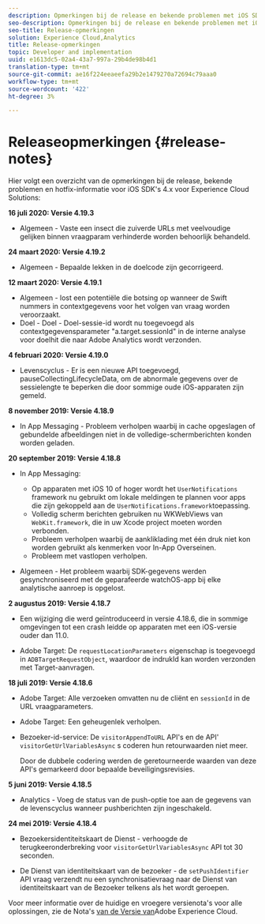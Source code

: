```yaml
---
description: Opmerkingen bij de release en bekende problemen met iOS SDK's 4.x voor Experience Cloud Solutions.
seo-description: Opmerkingen bij de release en bekende problemen met iOS SDK's 4.x voor Experience Cloud Solutions.
seo-title: Release-opmerkingen
solution: Experience Cloud,Analytics
title: Release-opmerkingen
topic: Developer and implementation
uuid: e1613dc5-02a4-43a7-997a-29b4de98b4d1
translation-type: tm+mt
source-git-commit: ae16f224eeaeefa29b2e1479270a72694c79aaa0
workflow-type: tm+mt
source-wordcount: '422'
ht-degree: 3%

---
```



# Releaseopmerkingen {#release-notes}

Hier volgt een overzicht van de opmerkingen bij de release, bekende problemen en hotfix-informatie voor iOS SDK&#39;s 4.x voor Experience Cloud Solutions:

**16 juli 2020: Versie 4.19.3**

* Algemeen - Vaste een insect die zuiverde URLs met veelvoudige gelijken binnen vraagparam verhinderde worden behoorlijk behandeld.

**24 maart 2020: Versie 4.19.2**

* Algemeen - Bepaalde lekken in de doelcode zijn gecorrigeerd.

**12 maart 2020: Versie 4.19.1**

* Algemeen - lost een potentiële die botsing op wanneer de Swift nummers in contextgegevens voor het volgen van vraag worden veroorzaakt.
* Doel - Doel - Doel-sessie-id wordt nu toegevoegd als contextgegevensparameter &quot;a.target.sessionId&quot; in de interne analyse voor doelhit die naar Adobe Analytics wordt verzonden.

**4 februari 2020: Versie 4.19.0**

* Levenscyclus - Er is een nieuwe API toegevoegd, pauseCollectingLifecycleData, om de abnormale gegevens over de sessielengte te beperken die door sommige oude iOS-apparaten zijn gemeld.

**8 november 2019: Versie 4.18.9**

* In App Messaging - Probleem verholpen waarbij in cache opgeslagen of gebundelde afbeeldingen niet in de volledige-schermberichten konden worden geladen.

**20 september 2019: Versie 4.18.8**

* In App Messaging:

   * Op apparaten met iOS 10 of hoger wordt het `UserNotifications` framework nu gebruikt om lokale meldingen te plannen voor apps die zijn gekoppeld aan de `UserNotifications.framework`toepassing.
   * Volledig scherm berichten gebruiken nu WKWebViews van `WebKit.framework`, die in uw Xcode project moeten worden verbonden.
   * Probleem verholpen waarbij de aankliklading met één druk niet kon worden gebruikt als kenmerken voor In-App Overseinen.
   * Probleem met vastlopen verholpen.

* Algemeen - Het probleem waarbij SDK-gegevens werden gesynchroniseerd met de geparafeerde watchOS-app bij elke analytische aanroep is opgelost.

**2 augustus 2019: Versie 4.18.7**

* Een wijziging die werd geïntroduceerd in versie 4.18.6, die in sommige omgevingen tot een crash leidde op apparaten met een iOS-versie ouder dan 11.0.

* Adobe Target: De `requestLocationParameters` eigenschap is toegevoegd in `ADBTargetRequestObject`, waardoor de indrukId kan worden verzonden met Target-aanvragen.

**18 juli 2019: Versie 4.18.6**

* Adobe Target: Alle verzoeken omvatten nu de cliënt en `sessionId` in de URL vraagparameters.
* Adobe Target: Een geheugenlek verholpen.
* Bezoeker-id-service: De `visitorAppendToURL` API&#39;s en de API&#39; `visitorGetUrlVariablesAsync` s coderen hun retourwaarden niet meer.

   Door de dubbele codering werden de geretourneerde waarden van deze API&#39;s gemarkeerd door bepaalde beveiligingsrevisies.

**5 juni 2019: Versie 4.18.5**

* Analytics - Voeg de status van de push-optie toe aan de gegevens van de levenscyclus wanneer pushberichten zijn ingeschakeld.

**24 mei 2019: Versie 4.18.4**

* Bezoekersidentiteitskaart de Dienst - verhoogde de terugkeeronderbreking voor
   `visitorGetUrlVariablesAsync` API tot 30 seconden.

* De Dienst van identiteitskaart van de bezoeker - de `setPushIdentifier` API vraag verzendt nu een synchronisatievraag naar de Dienst van identiteitskaart van de Bezoeker telkens als het wordt geroepen.

Voor meer informatie over de huidige en vroegere versienota&#39;s voor alle oplossingen, zie de Nota&#39;s [van de Versie van](https://docs.adobe.com/content/help/nl-NL/release-notes/experience-cloud/current.html)Adobe Experience Cloud.
